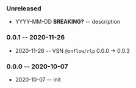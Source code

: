 ### Unreleased

- YYYY-MM-DD **BREAKING?** -- description

### 0.0.1 -- 2020-11-26

- 2020-11-26 -- VSN `@onflow/rlp` 0.0.0 -> 0.0.3

### 0.0.0 -- 2020-10-07

- 2020-10-07 -- init

